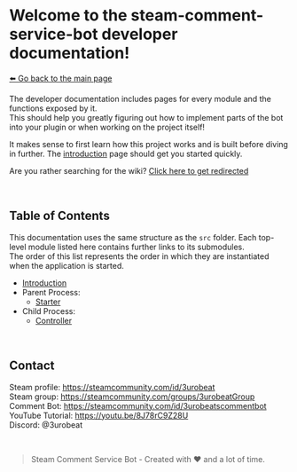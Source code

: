 # Welcome to the steam-comment-service-bot developer documentation!  
[⬅️ Go back to the main page](../..#readme)

The developer documentation includes pages for every module and the functions exposed by it.  
This should help you greatly figuring out how to implement parts of the bot into your plugin or when working on the project itself!  

It makes sense to first learn how this project works and is built before diving in further. The [introduction](./introduction.md) page should get you started quickly.

Are you rather searching for the wiki? [Click here to get redirected](../wiki#readme)

&nbsp;

## Table of Contents
This documentation uses the same structure as the `src` folder. Each top-level module listed here contains further links to its submodules.  
The order of this list represents the order in which they are instantiated when the application is started.

- [Introduction](./introduction.md)
- Parent Process:
  - [Starter]()
- Child Process:
  - [Controller](./controller/controller.md)

&nbsp;

## Contact
Steam profile: https://steamcommunity.com/id/3urobeat  
Steam group: https://steamcommunity.com/groups/3urobeatGroup  
Comment Bot: https://steamcommunity.com/id/3urobeatscommentbot  
YouTube Tutorial: https://youtu.be/8J78rC9Z28U  
Discord: @3urobeat  

&nbsp;

> Steam Comment Service Bot - Created with ❤️ and a lot of time.